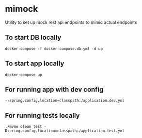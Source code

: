 # mimock

Utility to set up mock rest api endpoints to mimic actual endpoints

## To start DB locally

```shell
docker-compose -f docker-compose.db.yml -d up
```

## To start app locally

```shell
docker-compose up
```

## For running app with dev config

```shell
--spring.config.location=classpath:/application.dev.yml 
```

## For running tests locally

```shell
./mvnw clean test -Dspring.config.location=classpath:/application.test.yml 
```
